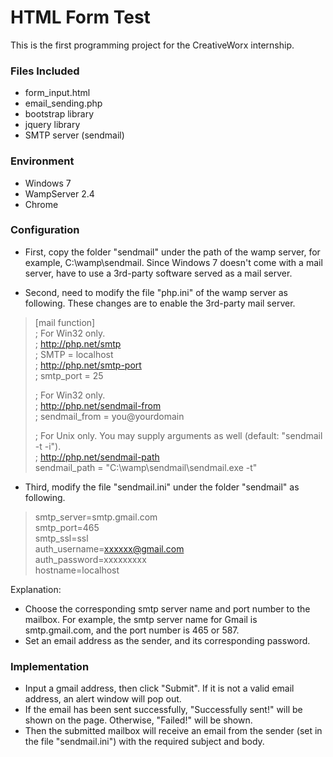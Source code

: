 HTML Form Test
==============
This is the first programming project for the CreativeWorx internship.

### Files Included
* form_input.html
* email_sending.php
* bootstrap library
* jquery library
* SMTP server (sendmail)

### Environment
* Windows 7
* WampServer 2.4
* Chrome

### Configuration
* First, copy the folder "sendmail" under the path of the wamp server, for example, C:\wamp\sendmail. Since Windows 7 doesn't come with a mail server, have to use a 3rd-party software served as a mail server.

* Second, need to modify the file "php.ini" of the wamp server as following. These changes are to enable the 3rd-party mail server.
> [mail function]<br />
> ; For Win32 only.<br />
> ; http://php.net/smtp<br />
> ; SMTP = localhost<br />
> ; http://php.net/smtp-port<br />
> ; smtp_port = 25<br />
> 
> ; For Win32 only.<br />
> ; http://php.net/sendmail-from<br />
> ; sendmail_from = you@yourdomain<br />
> 
> ; For Unix only.  You may supply arguments as well (default: "sendmail -t -i").<br />
> ; http://php.net/sendmail-path<br />
> sendmail_path = "C:\wamp\sendmail\sendmail.exe -t"

* Third, modify the file "sendmail.ini" under the folder "sendmail" as following.
> smtp_server=smtp.gmail.com<br />
> smtp_port=465<br />
> smtp_ssl=ssl<br />
> auth_username=xxxxxx@gmail.com<br />
> auth_password=xxxxxxxxx<br />
> hostname=localhost<br />

Explanation:
* Choose the corresponding smtp server name and port number to the mailbox. For example, the smtp server name for Gmail is smtp.gmail.com, and the port number is 465 or 587.
* Set an email address as the sender, and its corresponding password.

### Implementation
* Input a gmail address, then click "Submit". If it is not a valid email address, an alert window will pop out.
* If the email has been sent successfully, "Successfully sent!" will be shown on the page. Otherwise, "Failed!" will be shown.
* Then the submitted mailbox will receive an email from the sender (set in the file "sendmail.ini") with the required subject and body.
